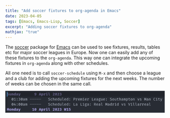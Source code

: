 ```yaml
---
title: "Add soccer fixtures to org-agenda in Emacs"
date: 2023-04-05
tags: [Emacs, Emacs-Lisp, Soccer]
excerpt: "Adding soccer fixtures to org-agenda"
mathjax: "true"
---
```

The [soccer](https://github.com/md-arif-shaikh/soccer) package for [Emacs](https://www.gnu.org/software/emacs/) can be used to see fixtures, results, tables etc for major soccer leagues in Europe. Now one can easily add any of these fixtures to the `org-agenda`. This way one can integrate the upcoming fixtures in `org-agenda` along with other schedules.

All one need is to call `soccer-schedule` using `M-x` and then choose a league and a club for adding the upcoming fixtures for the next weeks. The number of weeks can be chosen in the same call. 

<div> <img src="/assets/posts/soccer/soccer-schedule.png"> </div>
